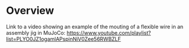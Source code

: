 # Overview

Link to a video showing an example of the mouting of a flexible wire in an assembly jig in MuJoCo: https://www.youtube.com/playlist?list=PLYO0JZ1ogamlAPspinNiV0Zee56RWBZLF

